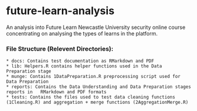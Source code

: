 # future-learn-analysis
An analysis into Future Learn Newcastle University security online course concentrating on analysing the types of learns in the platform.

### File Structure (Relevent Directories):

	* docs: Contains test documentation as RMarkdown and PDF
	* lib: Helpers.R contains helper functions used in the Data Preparation stage
	* munge: Contains 1DataPreparation.R preprocessing script used for Data Preparation
	* reports: Contains the Data Understanding and Data Preparation stages reports in	RMarkdown and PDF formats
	* tests: Contains the files used to test data cleaning functions (1Cleaning.R) and aggregation + merge functions (2AggregationMerge.R)
